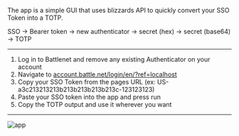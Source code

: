 The app is a simple GUI that uses blizzards API to quickly convert your SSO Token into a TOTP. 

SSO -> Bearer token -> new authenticator -> secret (hex) -> secret (base64) -> TOTP

---

1.  Log in to Battlenet and remove any existing Authenticator on your account
3.  Navigate to [account.battle.net/login/en/?ref=localhost](https://account.battle.net/login/en/?ref=localhost)
4.  Copy your SSO Token from the pages URL (ex: US-a3c213213213b213b213b213b213c-123123123)
5.  Paste your SSO token into the app and press run
6.  Copy the TOTP output and use it wherever you want

---

![app](https://github.com/user-attachments/assets/3d7e0863-e5d5-4145-981b-96b05b4edec1)
